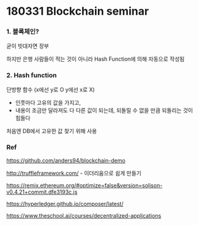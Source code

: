 # 180331 Blockchain seminar

### 1. 블록체인?

굳이 빗대자면 장부

하지만 은행 사람들이 적는 것이 아니라 Hash Function에 의해 자동으로 작성됨



### 2. Hash function

단방향 함수 (x에선 y로 O y에선 x로 X)

- 인풋마다 고유의 값을 가지고, 
- 내용이 조금만 달라져도 다 다른 값이 되는데, 되돌릴 수 없을 만큼 되돌리는 것이 힘들다

처음엔 DB에서 고유한 값 찾기 위해 사용



### Ref

https://github.com/anders94/blockchain-demo

http://truffleframework.com/ - 이더리움으로 쉽게 만들기

https://remix.ethereum.org/#optimize=false&version=soljson-v0.4.21+commit.dfe3193c.js

https://hyperledger.github.io/composer/latest/

https://www.theschool.ai/courses/decentralized-applications

